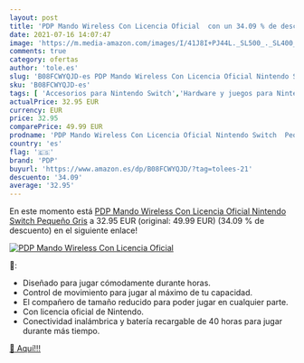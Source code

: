 ```yaml
---
layout: post
title: 'PDP Mando Wireless Con Licencia Oficial  con un 34.09 % de descuento'
date: 2021-07-16 14:07:47
image: 'https://m.media-amazon.com/images/I/41J8I+PJ44L._SL500_._SL400_.jpg'
comments: true
category: ofertas
author: 'tole.es'
slug: 'B08FCWYQJD-es PDP Mando Wireless Con Licencia Oficial Nintendo Switch...'
sku: 'B08FCWYQJD-es'
tags: [ 'Accesorios para Nintendo Switch','Hardware y juegos para Nintendo Switch','Mandos para Nintendo Switch','Videojuegos','nintendo','pdp', ]
actualPrice: 32.95 EUR
currency: EUR
price: 32.95
comparePrice: 49.99 EUR
prodname: 'PDP Mando Wireless Con Licencia Oficial Nintendo Switch  Pequeño  Gris'
country: 'es'
flag: '🇪🇸'
brand: 'PDP'
buyurl: 'https://www.amazon.es/dp/B08FCWYQJD/?tag=tolees-21'
descuento: '34.09'
average: '32.95'
---
```


En este momento está [PDP Mando Wireless Con Licencia Oficial Nintendo Switch  Pequeño  Gris](https://www.amazon.es/dp/B08FCWYQJD/?tag=tolees-21) a 32.95 EUR (original: 49.99 EUR) (34.09 %  de descuento) en el siguiente enlace!

[![PDP Mando Wireless Con Licencia Oficial ](https://m.media-amazon.com/images/I/41J8I+PJ44L._SL500_._SL400_.jpg)](https://www.amazon.es/dp/B08FCWYQJD/?tag=tolees-21)

🔎:

- Diseñado para jugar cómodamente durante horas.
- Control de movimiento para jugar al máximo de tu capacidad.
- El compañero de tamaño reducido para poder jugar en cualquier parte.
- Con licencia oficial de Nintendo.
- Conectividad inalámbrica y batería recargable de 40 horas para jugar durante más tiempo.

[🛒 Aquí!!!](https://www.amazon.es/dp/B08FCWYQJD/?tag=tolees-21)
